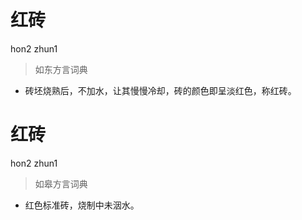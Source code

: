# 红砖
hon2 zhun1
> 如东方言词典
- 砖坯烧熟后，不加水，让其慢慢冷却，砖的颜色即呈淡红色，称红砖。

# 红砖
hon2 zhun1
> 如皋方言词典
- 红色标准砖，烧制中未洇水。
